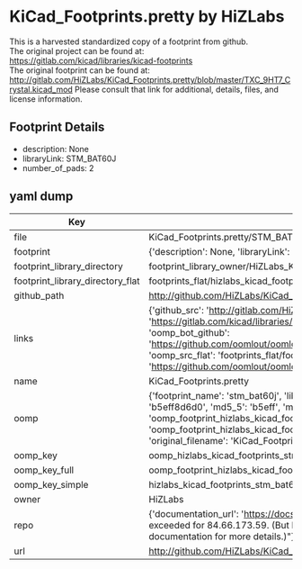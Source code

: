 # KiCad_Footprints.pretty by HiZLabs  
This is a harvested standardized copy of a footprint from github.  
The original project can be found at:  
https://gitlab.com/kicad/libraries/kicad-footprints  
The original footprint can be found at:
http://gitlab.com/HiZLabs/KiCad_Footprints.pretty/blob/master/TXC_9HT7_Crystal.kicad_mod
Please consult that link for additional, details, files, and license information.  
## Footprint Details
* description: None  
* libraryLink: STM_BAT60J  
* number_of_pads: 2  
## yaml dump  
| Key | Value |  
| --- | --- |  
| file | KiCad_Footprints.pretty/STM_BAT60J.kicad_mod |  
| footprint | {'description': None, 'libraryLink': 'STM_BAT60J', 'number_of_pads': 2} |  
| footprint_library_directory | footprint_library_owner/HiZLabs_KiCad_Footprints.pretty |  
| footprint_library_directory_flat | footprints_flat/hizlabs_kicad_footprints_stm_bat60j/working |  
| github_path | http://github.com/HiZLabs/KiCad_Footprints.pretty/blob/master/STM_BAT60J.kicad_mod |  
| links | {'github_src': 'http://gitlab.com/HiZLabs/KiCad_Footprints.pretty/blob/master/TXC_9HT7_Crystal.kicad_mod', 'github_src_repo': 'https://gitlab.com/kicad/libraries/kicad-footprints', 'oomp_bot': 'footprints/hizlabs_kicad_footprints_stm_bat60j/working', 'oomp_bot_github': 'https://github.com/oomlout/oomlout_oomp_footprint_bot/tree/main/footprints/hizlabs_kicad_footprints_stm_bat60j/working', 'oomp_src_flat': 'footprints_flat/footprints_flat/hizlabs_kicad_footprints_stm_bat60j/working', 'oomp_src_flat_github': 'https://github.com/oomlout/oomlout_oomp_footprint_src/tree/main/footprints_flat/hizlabs_kicad_footprints_stm_bat60j/working'} |  
| name | KiCad_Footprints.pretty |  
| oomp | {'footprint_name': 'stm_bat60j', 'library_name': 'kicad_footprints', 'md5': 'b5eff8d6d08a2ba6742399c53d926528', 'md5_10': 'b5eff8d6d0', 'md5_5': 'b5eff', 'md5_6': 'b5eff8', 'oomp_key': 'oomp_hizlabs_kicad_footprints_stm_bat60j', 'oomp_key_extra': 'oomp_footprint_hizlabs_kicad_footprints_stm_bat60j', 'oomp_key_full': 'oomp_footprint_hizlabs_kicad_footprints_stm_bat60j_b5eff8', 'oomp_key_simple': 'hizlabs_kicad_footprints_stm_bat60j', 'original_filename': 'KiCad_Footprints.pretty/STM_BAT60J.kicad_mod', 'owner_name': 'hizlabs'} |  
| oomp_key | oomp_hizlabs_kicad_footprints_stm_bat60j |  
| oomp_key_full | oomp_footprint_hizlabs_kicad_footprints_stm_bat60j |  
| oomp_key_simple | hizlabs_kicad_footprints_stm_bat60j |  
| owner | HiZLabs |  
| repo | {'documentation_url': 'https://docs.github.com/rest/overview/resources-in-the-rest-api#rate-limiting', 'message': "API rate limit exceeded for 84.66.173.59. (But here's the good news: Authenticated requests get a higher rate limit. Check out the documentation for more details.)"} |  
| url | http://github.com/HiZLabs/KiCad_Footprints.pretty |  

